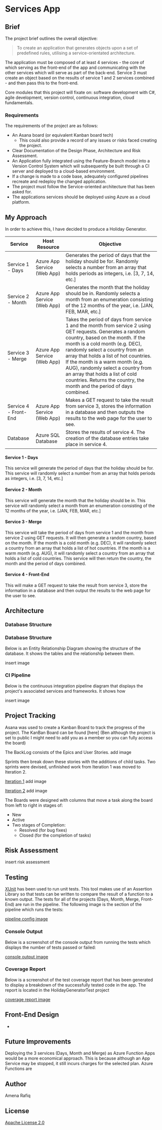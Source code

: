 
# Services App 

## Brief

The project brief outlines the overall objective: 

> To create an application that generates objects upon a set of predefined rules, utilising a service-orientated architecture.

The application must be composed of at least 4 services - the core of which serving as the front-end of the app and communicating with the other services which will serve as part of the back-end.
Service 3 must create an object based on the results of service 1 and 2 services combined - and then pass this to the front-end.

Core modules that this project will fixate on: software development with C#, agile development, version control, continuous integration, cloud fundamentals.

### Requirements

The requirements of the project are as follows:

* An Asana board (or equivalent Kanban board tech)
  * This could also provide a record of any issues or risks faced creating the project.
* Clear Documentation of the Design Phase, Architecture and Risk Assessment.
* An Application fully integrated using the Feature-Branch model into a Version Control System which will subsequently be built through a CI server and deployed to a cloud-based environment.
* If a change is made to a code base, adequately configured pipelines recreate and redeploy the changed application.
* The project must follow the Service-oriented architecture that has been asked for.
* The applications services should be deployed using Azure as a cloud platform.

## My Approach

In order to achieve this, I have decided to produce a Holiday Generator.


|Service| Host Resource| Objective
|---|---|---|
Service 1 - Days| Azure App Service (Web App)| Generates the period of days that the holiday should be for. Randomly selects a number from an array that holds periods as integers, i.e. [3, 7, 14, etc.]
Service 2 - Month| Azure App Service (Web App)| Generates the month that the holiday should be in. Randomly selects a month from an enumeration consisting of the 12 months of the year, i.e. [JAN, FEB, MAR, etc.]
Service 3 - Merge| Azure App Service (Web App)| Takes the period of days from service 1 and the month from service 2 using GET requests. Generates a random country, based on the month. If the month is a cold month (e.g. DEC), randomly select a country from an array that holds a list of hot countries. If the month is a warm month (e.g. AUG), randomly select a country from an array that holds a list of cold countries. Returns the country, the month and the period of days combined.
Service 4 - Front-End | Azure App Service (Web App)| Makes a GET request to take the result from service 3, stores the information in a database and then outputs the results to the web page for the user to see.
Database | Azure SQL Database| Stores the results of service 4. The creation of the database entries take place in service 4.

#### Service 1 - Days
This service will generate the period of days that the holiday should be for. This service will randomly select a number from an array that holds periods as integers, i.e. [3, 7, 14, etc.]

#### Service 2 - Month
This service will generate the month that the holiday should be in. This service will randomly select a month from an enumeration consisting of the 12 months of the year, i.e. [JAN, FEB, MAR, etc.]

#### Service 3 - Merge
This service will take the period of days from service 1 and the month from service 2 using GET requests. It will then generate a random country, based on the month. 
If the month is a cold month (e.g. DEC), it will randomly select a country from an array that holds a list of hot countries. If the month is a warm month (e.g. AUG), it will randomly select a country from an array that holds a list of cold countries. 
This service will then return the country, the month and the period of days combined.

#### Service 4 - Front-End
This will make a GET request to take the result from service 3, store the information in a database and then output the results to the web page for the user to see.


## Architecture
### Database Structure

### Database Structure

Below is an Entity Relationship Diagram showing the structure of the database. It shows the tables and the relationship between them. 

insert image

### CI Pipeline

Below is the continuous integration pipeline diagram that displays the project's associated services and frameworks. It shows how 

insert image

## Project Tracking

Asana was used to create a Kanban Board to track the progress of the project. The KanBan Board can be found [here]
(Ben although the project is set to public I might need to add you as a member so you can fully access the board)

The BackLog consists of the Epics and User Stories. 
add image

Sprints then break down these stories with the additions of child tasks. Two sprints were devised, unfinished work from Iteration 1 was moved to Iteration 2.

[Iteration 1]()
add image

[Iteration 2]()
add image

The Boards were designed with columns that move a task along the board from left to right in stages of: 
* New
* Active 
* Two stages of Completion: 
  * Resolved (for bug fixes)  
  * Closed (for the completion of tasks)

## Risk Assessment

insert risk assessment

## Testing

[XUnit](https://xunit.net/) has been used to run unit tests. This tool makes use of an Assertion Library so that tests can be written to compare the result of a function to a known output. The tests for all of the projects (Days, Month, Merge, Front-End) are run in the pipeline. The following image is the section of the pipeline which runs the tests:

[pipeline config image]()

### Console Output

Below is a screenshot of the console output from running the tests which displays the number of tests passed or failed:

[console output image]()

### Coverage Report

Below is a screenshot of the test coverage report that has been generated to display a breakdown of the successfully tested code in the app. The report is located in the HolidayGeneratorTest project

[coverage report image]()


## Front-End Design

-

## Future Improvements
Deploying the 3 services (Days, Month and Merge) as Azure Function Apps would be a more economical approach. This is because although an App Service may be stopped, it still incurs charges for the selected plan. Azure Functions are 


## Author

Amena Rafiq

## License

[Apache License 2.0](https://github.com/AmenaRafiq/RecipeBlogApp/blob/main/LICENSE)
